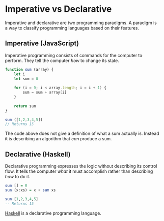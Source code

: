 # Imperative vs Declarative
Imperative and declarative are two programming paradigms. A paradigm is a way to classify programming languages based on their features.

## Imperative (JavaScript)
Imperative programming consists of commands for the computer to perform. They tell the computer *how* to change its state.

```javascript
function sum (array) {
	let i
	let sum = 0
	
	for (i = 0; i < array.length; i = i + 1) {
		sum = sum + array[i]
	}
	
	return sum
}

sum ([1,2,3,4,5])
// Returns 15
```

The code above does not give a definition of what a sum actually is. Instead it is describing an algorithm that *can* produce a sum.

## Declarative (Haskell)
Declarative programming expresses the logic without describing its control flow. It tells the computer *what* it must accomplish rather than describing *how* to do it.

```haskell
sum [] = 0
sum (x:xs) = x + sum xs

sum [1,2,3,4,5]
-- Returns 15
```

[Haskell](./Haskell.md) is a declarative programming language.